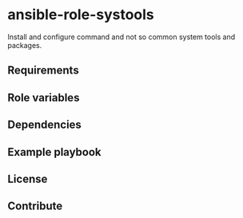 # ansible-role-systools

Install and configure command and not so common system tools and packages.

## Requirements

## Role variables

## Dependencies

## Example playbook

## License

## Contribute
